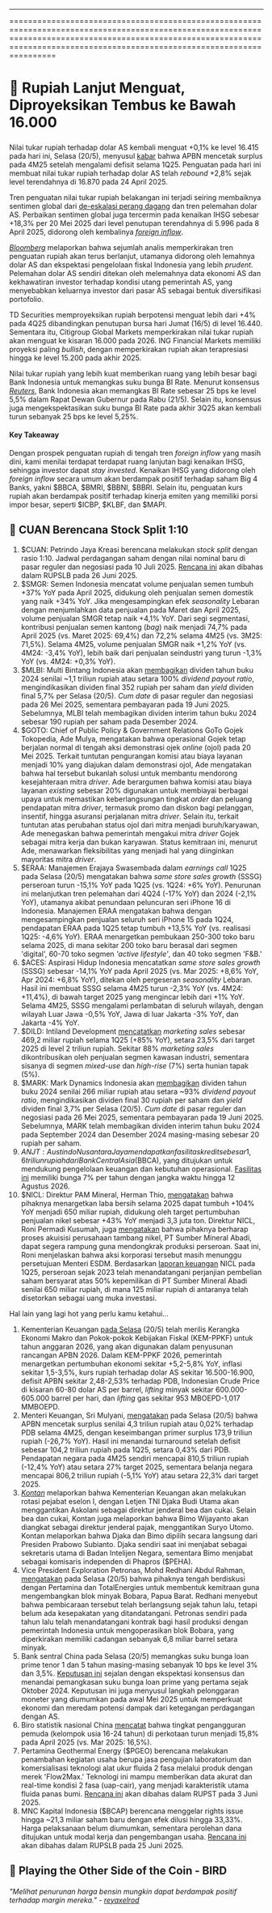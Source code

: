---

==================================================================================================================================================================================================================================

# 💸 Rupiah Lanjut Menguat, Diproyeksikan Tembus ke Bawah 16.000

#####

Nilai tukar rupiah terhadap dolar AS kembali menguat +0,1% ke level 16.415 pada hari ini, Selasa (20/5), menyusul [kabar](https://nasional.kontan.co.id/news/berbalik-arah-sri-mulyani-sebut-apbn-april-2025-mulai-surplus-rp-43-triliun) bahwa APBN mencetak surplus pada 4M25 setelah mengalami defisit selama 1Q25. Penguatan pada hari ini membuat nilai tukar rupiah terhadap dolar AS telah _rebound_ +2,8% sejak level terendahnya di 16.870 pada 24 April 2025.

Tren penguatan nilai tukar rupiah belakangan ini terjadi seiring membaiknya sentimen global dari [de-eskalasi perang dagang](https://snips.stockbit.com/snips-terbaru/-as-china-capai-kesepakatan-dagang-sementara) dan tren pelemahan dolar AS. Perbaikan sentimen global juga tercermin pada kenaikan IHSG sebesar +18,3% per 20 Mei 2025 dari level penutupan terendahnya di 5.996 pada 8 April 2025, didorong oleh kembalinya _[foreign inflow](https://snips.stockbit.com/snips-terbaru/ekspor-batu-bara-ri-turun-ditekan-permintaan-china#:~:text=Bloomberg%20melaporkan%20bahwa,ketegangan%20perdagangan%20global.)_.

_[Bloomberg](https://www.bloomberg.com/news/articles/2025-05-18/idr-usd-indonesian-rupiah-set-for-rally-in-second-half-on-weaker-dollar)_ melaporkan bahwa sejumlah analis memperkirakan tren penguatan rupiah akan terus berlanjut, utamanya didorong oleh lemahnya dolar AS dan ekspektasi pengelolaan fiskal Indonesia yang lebih _prudent_. Pelemahan dolar AS sendiri ditekan oleh melemahnya data ekonomi AS dan kekhawatiran investor terhadap kondisi utang pemerintah AS, yang menyebabkan keluarnya investor dari pasar AS sebagai bentuk diversifikasi portofolio.

TD Securities memproyeksikan rupiah berpotensi menguat lebih dari +4% pada 4Q25 dibandingkan penutupan bursa hari Jumat (16/5) di level 16.440. Sementara itu, Citigroup Global Markets memperkirakan nilai tukar rupiah akan menguat ke kisaran 16.000 pada 2026. ING Financial Markets memiliki proyeksi paling _bullish_, dengan memperkirakan rupiah akan terapresiasi hingga ke level 15.200 pada akhir 2025.

Nilai tukar rupiah yang lebih kuat memberikan ruang yang lebih besar bagi Bank Indonesia untuk memangkas suku bunga BI Rate. Menurut konsensus _[Reuters](https://www.reuters.com/world/asia-pacific/bank-indonesia-cut-rates-may-21-rupiah-stabilises-2025-05-19/)_, Bank Indonesia akan memangkas BI Rate sebesar 25 bps ke level 5,5% dalam Rapat Dewan Gubernur pada Rabu (21/5). Selain itu, konsensus juga mengekspektasikan suku bunga BI Rate pada akhir 3Q25 akan kembali turun sebanyak 25 bps ke level 5,25%.

#### Key Takeaway

Dengan prospek penguatan rupiah di tengah tren _foreign inflow_ yang masih dini, kami menilai terdapat terdapat ruang lanjutan bagi kenaikan IHSG, sehingga investor dapat _stay invested_. Kenaikan IHSG yang didorong oleh _foreign inflow_ secara umum akan berdampak positif terhadap saham Big 4 Banks, yakni $BBCA, $BMRI, $BBNI, $BBRI. Selain itu, penguatan kurs rupiah akan berdampak positif terhadap kinerja emiten yang memiliki porsi impor besar, seperti $ICBP, $KLBF, dan $MAPI.

## 💪 CUAN Berencana Stock Split 1:10

1.  $CUAN: Petrindo Jaya Kreasi berencana melakukan _stock split_ dengan rasio 1:10. Jadwal perdagangan saham dengan nilai nominal baru di pasar reguler dan negosiasi pada 10 Juli 2025. [Rencana ini](https://www.idx.co.id/StaticData/NewsAndAnnouncement/ANNOUNCEMENTSTOCK/From_EREP/202505/730d20fba1_00e84404b6.pdf) akan dibahas dalam RUPSLB pada 26 Juni 2025.
2.  $SMGR: Semen Indonesia mencatat volume penjualan semen tumbuh +37% YoY pada April 2025, didukung oleh penjualan semen domestik yang naik +34% YoY. Jika mengesampingkan efek _seasonality_ Lebaran dengan menjumlahkan data penjualan pada Maret dan April 2025, volume penjualan SMGR tetap naik +4,1% YoY. Dari segi segmentasi, kontribusi penjualan semen kantong (_bag_) naik menjadi 74,7% pada April 2025 (vs. Maret 2025: 69,4%) dan 72,2% selama 4M25 (vs. 3M25: 71,5%). Selama 4M25, volume penjualan SMGR naik +1,2% YoY (vs. 4M24: -3,4% YoY), lebih baik dari penjualan seindustri yang turun -1,3% YoY (vs. 4M24: +0,3% YoY).
3.  $MLBI: Multi Bintang Indonesia akan [membagikan](https://www.idx.co.id/StaticData/NewsAndAnnouncement/ANNOUNCEMENTSTOCK/From_EREP/202505/74667a54be_ffd3a2d6fe.pdf) dividen tahun buku 2024 senilai ~1,1 triliun rupiah atau setara 100% _dividend payout ratio_, mengindikasikan dividen final 352 rupiah per saham dan _yield_ dividen final 5,7% per Selasa (20/5). _Cum date_ di pasar reguler dan negosiasi pada 26 Mei 2025, sementara pembayaran pada 19 Juni 2025. Sebelumnya, MLBI telah membagikan dividen interim tahun buku 2024 sebesar 190 rupiah per saham pada Desember 2024.
4.  $GOTO: Chief of Public Policy & Government Relations GoTo Gojek Tokopedia, Ade Mulya, mengatakan bahwa operasional Gojek tetap berjalan normal di tengah aksi demonstrasi ojek _online_ (ojol) pada 20 Mei 2025. Terkait tuntutan pengurangan komisi atau biaya layanan menjadi 10% yang diajukan dalam demonstrasi ojol, Ade mengatakan bahwa hal tersebut bukanlah solusi untuk membantu mendorong kesejahteraan mitra _driver_. Ade berargumen bahwa komisi atau biaya layanan _existing_ sebesar 20% digunakan untuk membiayai berbagai upaya untuk memastikan keberlangsungan tingkat _order_ dan peluang pendapatan mitra _driver_, termasuk promo dan diskon bagi pelanggan, insentif, hingga asuransi perjalanan mitra _driver_. Selain itu, terkait tuntutan atas perubahan status ojol dari mitra menjadi buruh/karyawan, Ade menegaskan bahwa pemerintah mengakui mitra _driver_ Gojek sebagai mitra kerja dan bukan karyawan. Status kemitraan ini, menurut Ade, menawarkan fleksibilitas yang menjadi hal yang diinginkan mayoritas mitra _driver_.
5.  $ERAA: Manajemen Erajaya Swasembada dalam _earnings call_ 1Q25 pada Selasa (20/5) mengatakan bahwa _same store sales growth_ (SSSG) perseroan turun -15,1% YoY pada 1Q25 (vs. 1Q24: +6% YoY). Penurunan ini melanjutkan tren pelemahan dari 4Q24 (-17% YoY) dan 2024 (-2,1% YoY), utamanya akibat penundaan peluncuran seri iPhone 16 di Indonesia. Manajemen ERAA mengatakan bahwa dengan mengesampingkan penjualan seluruh seri iPhone 15 pada 1Q24, pendapatan ERAA pada 1Q25 tetap tumbuh +13,5% YoY (vs. realisasi 1Q25: -4,6% YoY). ERAA menargetkan pembukaan 250-300 toko baru selama 2025, di mana sekitar 200 toko baru berasal dari segmen 'digital', 60-70 toko segmen _'active lifestyle'_, dan 40 toko segmen 'F&B.'
6.  $ACES: Aspirasi Hidup Indonesia mencatatkan _same store sales growth_ (SSSG) sebesar \-14,1% YoY pada April 2025 (vs. Mar 2025: +8,6% YoY, Apr 2024: +6,8% YoY), ditekan oleh pergeseran _seasonality_ Lebaran. Hasil ini membuat SSSG selama 4M25 turun -2,3% YoY (vs. 4M24: +11,4%), di bawah target 2025 yang mengincar lebih dari +1% YoY. Selama 4M25, SSSG mengalami perlambatan di seluruh wilayah, dengan wilayah Luar Jawa -0,5% YoY, Jawa di luar Jakarta -3% YoY, dan Jakarta -4% YoY.
7.  $DILD: Intiland Development [mencatatkan](https://investor.intiland.com/wp-content/uploads/2025/04/DILD-Investor-Update-2025-04-30-Intiland-Announces-1Q25-Earnings-and-1Q25-Marketing-Sales.pdf) _marketing sales_ sebesar 469,2 miliar rupiah selama 1Q25 (+85% YoY), setara 23,5% dari target 2025 di level 2 triliun rupiah. Sekitar 88% _marketing sales_ dikontribusikan oleh penjualan segmen kawasan industri, sementara sisanya di segmen _mixed-use_ dan _high-rise_ (7%) serta hunian tapak (5%).
8.  $MARK: Mark Dynamics Indonesia akan [membagikan](https://www.idx.co.id/StaticData/NewsAndAnnouncement/ANNOUNCEMENTSTOCK/From_EREP/202505/882665face_40a95977dd.pdf) dividen tahun buku 2024 senilai 266 miliar rupiah atau setara ~93% _dividend payout ratio_, mengindikasikan dividen final 30 rupiah per saham dan _yield_ dividen final 3,7% per Selasa (20/5). _Cum date_ di pasar reguler dan negosiasi pada 26 Mei 2025, sementara pembayaran pada 19 Juni 2025. Sebelumnya, MARK telah membagikan dividen interim tahun buku 2024 pada September 2024 dan Desember 2024 masing-masing sebesar 20 rupiah per saham.
9.  $ANJT: Austindo Nusantara Jaya mendapatkan fasilitas kredit sebesar 1,6 triliun rupiah dari Bank Central Asia ($BBCA), yang ditujukan untuk mendukung pengelolaan keuangan dan kebutuhan operasional. [Fasilitas ini](https://www.idx.co.id/StaticData/NewsAndAnnouncement/ANNOUNCEMENTSTOCK/From_EREP/202505/e4f7bd2e84_963ad3f237.pdf) memiliki bunga 7% per tahun dengan jangka waktu hingga 12 Agustus 2026.
10. $NICL: Direktur PAM Mineral, Herman Thio, [mengatakan](https://epaper.investor.id/files/2025/05/20/f5c0730ad4fb4ace552a529cfed562b4.html) bahwa pihaknya menargetkan laba bersih selama 2025 dapat tumbuh +104% YoY menjadi 650 miliar rupiah, didukung oleh target pertumbuhan penjualan nikel sebesar +43% YoY menjadi 3,3 juta ton. Direktur NICL, Roni Permadi Kusumah, juga [mengatakan](https://market.bisnis.com/read/20250519/192/1878113/pam-mineral-nicl-ancang-ancang-akuisisi-siapkan-rp390-miliar) bahwa pihaknya berharap proses akuisisi perusahaan tambang nikel, PT Sumber Mineral Abadi, dapat segera rampung guna mendongkrak produksi perseroan. Saat ini, Roni menjelaskan bahwa aksi korporasi tersebut masih menunggu persetujuan Menteri ESDM. Berdasarkan [laporan keuangan](https://www.idx.co.id/StaticData/NewsAndAnnouncement/ANNOUNCEMENTSTOCK/From_EREP/202504/20250429155138-52764-0/LKT%20I%20NICL%202025.pdf) NICL pada 1Q25, perseroan sejak 2023 telah menandatangani perjanjian pembelian saham bersyarat atas 50% kepemilikan di PT Sumber Mineral Abadi senilai 650 miliar rupiah, di mana 125 miliar rupiah di antaranya telah disetorkan sebagai uang muka investasi.

Hal lain yang lagi hot yang perlu kamu ketahui...

1.  Kementerian Keuangan [pada Selasa](https://www.reuters.com/world/asia-pacific/indonesia-says-economic-growth-could-pick-up-next-year-promises-prudent-budget-2025-05-20/) (20/5) telah merilis Kerangka Ekonomi Makro dan Pokok-pokok Kebijakan Fiskal (KEM-PPKF) untuk tahun anggaran 2026, yang akan digunakan dalam penyusunan rancangan APBN 2026. Dalam KEM-PPKF 2026, pemerintah menargetkan pertumbuhan ekonomi sekitar +5,2-5,8% YoY, inflasi sekitar 1,5-3,5%, kurs rupiah terhadap dolar AS sekitar 16.500-16.900, defisit APBN sekitar 2,48-2,53% terhadap PDB, Indonesian Crude Price di kisaran 60-80 dolar AS per barrel, _lifting_ minyak sekitar 600.000-605.000 barrel per hari, dan _lifting_ gas sekitar 953 MBOEPD-1,017 MMBOEPD.
2.  Menteri Keuangan, Sri Mulyani, [mengatakan](https://ekonomi.bisnis.com/read/20250520/10/1878409/postur-apbn-april-2025-surplus-rp43-triliun-saat-penerimaan-pajak-turun-108) pada Selasa (20/5) bahwa APBN mencetak surplus senilai 4,3 triliun rupiah atau 0,02% terhadap PDB selama 4M25, dengan keseimbangan primer surplus 173,9 triliun rupiah (-26,7% YoY). Hasil ini menandai turnaround setelah defisit sebesar 104,2 triliun rupiah pada 1Q25, setara 0,43% dari PDB. Pendapatan negara pada 4M25 sendiri mencapai 810,5 triliun rupiah (-12,4% YoY) atau setara 27% target 2025, sementara belanja negara mencapai 806,2 triliun rupiah (-5,1% YoY) atau setara 22,3% dari target 2025.
3.  [_Kontan_](https://epaper.kontan.co.id/mobile/harian/2025/05/20) melaporkan bahwa Kementerian Keuangan akan melakukan rotasi pejabat eselon I, dengan Letjen TNI Djaka Budi Utama akan menggantikan Askolani sebagai direktur jenderal bea dan cukai. Selain bea dan cukai, Kontan juga melaporkan bahwa Bimo Wijayanto akan diangkat sebagai direktur jenderal pajak, menggantikan Suryo Utomo. Kontan melaporkan bahwa Djaka dan Bimo dipilih secara langsung dari Presiden Prabowo Subianto. Djaka sendiri saat ini menjabat sebagai sekretaris utama di Badan Intelijen Negara, sementara Bimo menjabat sebagai komisaris independen di Phapros ($PEHA).
4.  Vice President Exploration Petronas, Mohd Redhani Abdul Rahman, [mengatakan](https://www.reuters.com/business/energy/petronas-says-talks-with-pertamina-totalenergies-bobara-block-partnership-2025-05-20/) pada Selasa (20/5) bahwa pihaknya tengah berdiskusi dengan Pertamina dan TotalEnergies untuk membentuk kemitraan guna mengembangkan blok minyak Bobara, Papua Barat. Redhani menyebut bahwa pembicaraan tersebut telah berlangsung sejak tahun lalu, tetapi belum ada kesepakatan yang ditandatangani. Petronas sendiri pada tahun lalu telah menandatangani kontrak bagi hasil produksi dengan pemerintah Indonesia untuk mengoperasikan blok Bobara, yang diperkirakan memiliki cadangan sebanyak 6,8 miliar barrel setara minyak.
5.  Bank sentral China pada Selasa (20/5) memangkas suku bunga loan prime tenor 1 dan 5 tahun masing-masing sebanyak 10 bps ke level 3% dan 3,5%. [Keputusan ini](https://www.reuters.com/business/finance/china-cuts-key-rates-aid-economy-trade-war-simmers-2025-05-20/) sejalan dengan ekspektasi konsensus dan menandai pemangkasan suku bunga loan prime yang pertama sejak Oktober 2024. Keputusan ini juga menyusul langkah pelonggaran moneter yang diumumkan pada awal Mei 2025 untuk memperkuat ekonomi dan meredam potensi dampak dari ketegangan perdagangan dengan AS.
6.  Biro statistik nasional China [mencatat](https://www.tradingview.com/news/reuters.com,2025:newsml_P8N3QO02V:0-china-s-youth-jobless-rate-drops-in-april-to-15-8/) bahwa tingkat pengangguran pemuda (kelompok usia 16-24 tahun) di perkotaan turun menjadi 15,8% pada April 2025 (vs. Mar 2025: 16,5%).
7.  Pertamina Geothermal Energy ($PGEO) berencana melakukan penambahan kegiatan usaha berupa jasa pengujian laboratorium dan komersialisasi teknologi alat ukur fluida 2 fasa melalui produk dengan merek 'Flow2Max.' Teknologi ini mampu memberikan data akurat dan real-time kondisi 2 fasa (uap-cair), yang menjadi karakteristik utama fluida panas bumi. [Rencana ini](https://www.idx.co.id/StaticData/NewsAndAnnouncement/ANNOUNCEMENTSTOCK/From_EREP/202505/e0b8b155dd_996597e95b.pdf) akan dibahas dalam RUPST pada 3 Juni 2025.
8.  MNC Kapital Indonesia ($BCAP) berencana menggelar rights issue hingga ~21,3 miliar saham baru dengan efek dilusi hingga 33,33%. Harga pelaksanaan belum diumumkan, sementara perolehan dana ditujukan untuk modal kerja dan pengembangan usaha. [Rencana ini](https://www.idx.co.id/StaticData/NewsAndAnnouncement/ANNOUNCEMENTSTOCK/From_EREP/202505/ac7b7ccba1_8a11b7037a.pdf) akan dibahas dalam RUPSLB pada 25 Juni 2025.

## 🚕 Playing the Other Side of the Coin - BIRD

###### "Melihat penurunan harga bensin mungkin dapat berdampak positif terhadap margin mereka." - [reyaxelrod](https://stockbit.com/reyaxelrod?source=7)

#####
